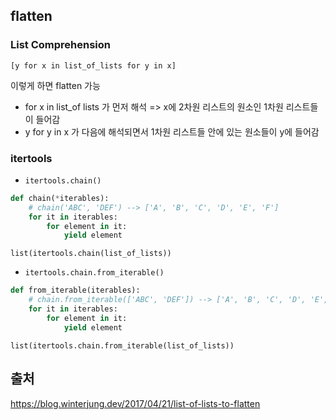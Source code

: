 ## flatten

### List Comprehension

`[y for x in list_of_lists for y in x]`

이렇게 하면 flatten 가능

- for x in list_of lists 가 먼저 해석 => x에 2차원 리스트의 원소인 1차원 리스트들이 들어감
- y for y in x 가 다음에 해석되면서 1차원 리스트들 안에 있는 원소들이 y에 들어감



### itertools

- `itertools.chain()`

```python
def chain(*iterables):
    # chain('ABC', 'DEF') --> ['A', 'B', 'C', 'D', 'E', 'F']
    for it in iterables:
        for element in it:
            yield element
```

`list(itertools.chain(list_of_lists))`



- `itertools.chain.from_iterable()`

```python
def from_iterable(iterables):
    # chain.from_iterable(['ABC', 'DEF']) --> ['A', 'B', 'C', 'D', 'E', 'F']
    for it in iterables:
        for element in it:
            yield element
```

`list(itertools.chain.from_iterable(list_of_lists))`





## 출처

https://blog.winterjung.dev/2017/04/21/list-of-lists-to-flatten
